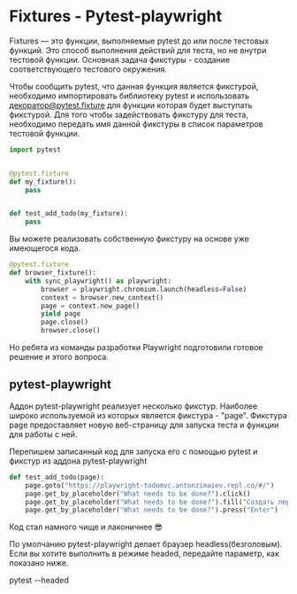 # Fixtures - Pytest-playwright

Fixtures — это функции, выполняемые pytest до или после тестовых функций. Это способ выполнения действий для теста, но
не внутри тестовой функции. Основная задача фикстуры - создание соответствующего тестового окружения.

Чтобы сообщить pytest, что данная функция является фикстурой, необходимо импортировать библиотеку pytest и использовать
декоратор@pytest.fixture для функции которая будет выступать фикстурой. Для того чтобы задействовать фикстуру для теста,
необходимо передать имя данной фикстуры в список параметров тестовой функции.

```python
import pytest


@pytest.fixture
def my_fixture():
    pass


def test_add_todo(my_fixture):
    pass
```

Вы можете реализовать собственную фикстуру на основе уже имеющегося кода.

```python
@pytest.fixture
def browser_fixture():
    with sync_playwright() as playwright:
        browser = playwright.chromium.launch(headless=False)
        context = browser.new_context()
        page = context.new_page()
        yield page
        page.close()
        browser.close()
```

Но ребята из команды разработки Playwright подготовили готовое решение и этого вопроса.

## pytest-playwright

Аддон pytest-playwright реализует несколько фикстур. Наиболее широко используемой из которых является фикстура - "page".
Фикстура page предоставляет новую веб-страницу для запуска теста и функции для работы с ней.

Перепишем записанный код для запуска его с помощью pytest и фикстур из аддона pytest-playwright

```python
def test_add_todo(page):
    page.goto("https://playwright-todomvc.antonzimaiev.repl.co/#/")
    page.get_by_placeholder("What needs to be done?").click()
    page.get_by_placeholder("What needs to be done?").fill("Создать первый сценарий playwright")
    page.get_by_placeholder("What needs to be done?").press("Enter")
```

Код стал намного чище и лаконичнее 😎

По умолчанию pytest-playwright делает браузер headless(безголовым). Если вы хотите выполнить в режиме headed, передайте
параметр, как показано ниже.

pytest --headed
